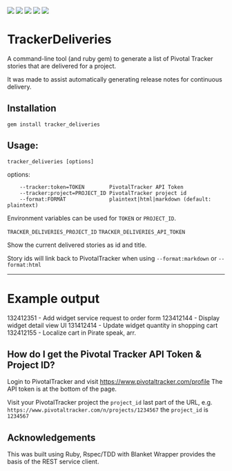 ![](https://img.shields.io/github/issues/badges/ocodo/tracker_deliveries.svg)
![](https://img.shields.io/github/issues-pr/ocodo/tracker_deliveries.svg)
![](https://img.shields.io/github/license/ocodo/tracker_deliveries.svg)
![](https://img.shields.io/gem/v/tracker_deliveries.svg)
![](https://img.shields.io/circleci/project/github/ocodo/tracker_deliveries/master.svg)

# TrackerDeliveries

A command-line tool (and ruby gem) to generate a list of Pivotal Tracker
stories that are delivered for a project.

It was made to assist automatically generating release notes
for continuous delivery.

## Installation

```
gem install tracker_deliveries
```

## Usage:

```
tracker_deliveries [options]
```

options:

```
    --tracker:token=TOKEN        PivotalTracker API Token
    --tracker:project=PROJECT_ID PivotalTracker project id
    --format:FORMAT              plaintext|html|markdown (default: plaintext)
```

Environment variables can be used for `TOKEN` or `PROJECT_ID`.

`TRACKER_DELIVERIES_PROJECT_ID`
`TRACKER_DELIVERIES_API_TOKEN`

Show the current delivered stories as id and title.

Story ids will link back to PivotalTracker when using
`--format:markdown` or `--format:html`

* * *

# Example output

132412351 - Add widget service request to order form
123412144 - Display widget detail view UI
131412414 - Update widget quantity in shopping cart
132412155 - Localize cart in Pirate speak, arr.

## How do I get the Pivotal Tracker API Token & Project ID?

Login to PivotalTracker and visit https://www.pivotaltracker.com/profile
The API token is at the bottom of the page.

Visit your PivotalTracker project the `project_id` last part of
the URL, e.g. `https://www.pivotaltracker.com/n/projects/1234567` the
`project_id` is `1234567`

## Acknowledgements

This was built using Ruby, Rspec/TDD with Blanket Wrapper provides the
basis of the REST service client.
